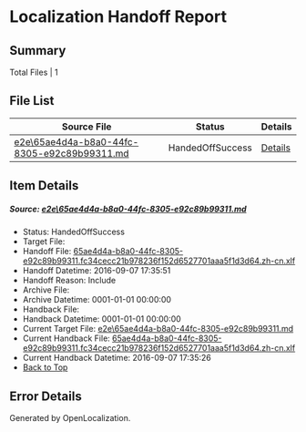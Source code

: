 # <a name='report-top'></a> Localization Handoff Report

## Summary
 Total Files | 1

## File List
 Source File | Status | Details 
 ----------- | ------ | ------- 
 [e2e\65ae4d4a-b8a0-44fc-8305-e92c89b99311.md](https://github.com/OpenLocalizationTestOrg/ol-test0/blob/69edc97b03f0a7ee93cf2e3725d4e07782398fc6/e2e/65ae4d4a-b8a0-44fc-8305-e92c89b99311.md) | HandedOffSuccess | [Details](#22547399788d9dd68cc687eeb911860b4e7f32ac1)

## Item Details
##### <a name='22547399788d9dd68cc687eeb911860b4e7f32ac1'></a> Source: [e2e\65ae4d4a-b8a0-44fc-8305-e92c89b99311.md](https://github.com/OpenLocalizationTestOrg/ol-test0/blob/69edc97b03f0a7ee93cf2e3725d4e07782398fc6/e2e/65ae4d4a-b8a0-44fc-8305-e92c89b99311.md)
* Status: HandedOffSuccess
* Target File: 
* Handoff File: [65ae4d4a-b8a0-44fc-8305-e92c89b99311.fc34cecc21b978236f152d6527701aaa5f1d3d64.zh-cn.xlf](https://github.com/OpenLocalizationTestOrg/ol-test0-handoff/blob/f5192b475dffff2854cd55f06c022bc97b3bb667/ol-handoff/OpenLocalizationTestOrg/ol-test0-zhcn/ci/ht/65ae4d4a-b8a0-44fc-8305-e92c89b99311.fc34cecc21b978236f152d6527701aaa5f1d3d64.zh-cn.xlf)
* Handoff Datetime: 2016-09-07 17:35:51
* Handoff Reason: Include
* Archive File: 
* Archive Datetime: 0001-01-01 00:00:00
* Handback File: 
* Handback Datetime: 0001-01-01 00:00:00
* Current Target File: [e2e\65ae4d4a-b8a0-44fc-8305-e92c89b99311.md](https://github.com/OpenLocalizationTestOrg/ol-test0-zhcn/blob/785d393cf37f508293efe30a95b957369ab4a6bb/e2e/65ae4d4a-b8a0-44fc-8305-e92c89b99311.md)
* Current Handback File: [65ae4d4a-b8a0-44fc-8305-e92c89b99311.fc34cecc21b978236f152d6527701aaa5f1d3d64.zh-cn.xlf](https://github.com/OpenLocalizationTestOrg/ol-test0-handback/blob/3c3e1d211db525a60741376e82694492fb54945d/ol-handback/OpenLocalizationTestOrg/ol-test0-zhcn/ci/ht/65ae4d4a-b8a0-44fc-8305-e92c89b99311.fc34cecc21b978236f152d6527701aaa5f1d3d64.zh-cn.xlf)
* Current Handback Datetime: 2016-09-07 17:35:26
* [Back to Top](#report-top)


## Error Details

Generated by OpenLocalization.

